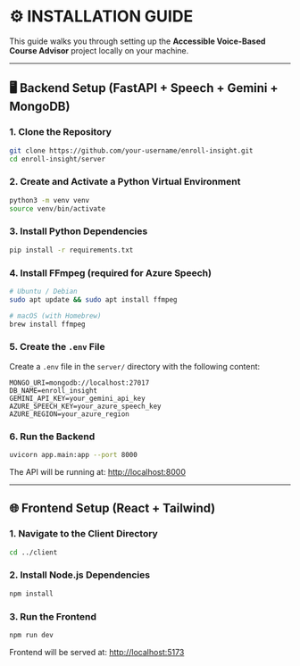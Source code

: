 
# ⚙️ INSTALLATION GUIDE

This guide walks you through setting up the **Accessible Voice-Based Course Advisor** project locally on your machine.

---

## 🖥️ Backend Setup (FastAPI + Speech + Gemini + MongoDB)

### 1. Clone the Repository

```bash
git clone https://github.com/your-username/enroll-insight.git
cd enroll-insight/server
```

### 2. Create and Activate a Python Virtual Environment

```bash
python3 -m venv venv
source venv/bin/activate
```

### 3. Install Python Dependencies

```bash
pip install -r requirements.txt
```

### 4. Install FFmpeg (required for Azure Speech)

```bash
# Ubuntu / Debian
sudo apt update && sudo apt install ffmpeg

# macOS (with Homebrew)
brew install ffmpeg
```

### 5. Create the `.env` File

Create a `.env` file in the `server/` directory with the following content:

```
MONGO_URI=mongodb://localhost:27017
DB_NAME=enroll_insight
GEMINI_API_KEY=your_gemini_api_key
AZURE_SPEECH_KEY=your_azure_speech_key
AZURE_REGION=your_azure_region
```

### 6. Run the Backend

```bash
uvicorn app.main:app --port 8000
```

The API will be running at: [http://localhost:8000](http://localhost:8000)

---

## 🌐 Frontend Setup (React + Tailwind)

### 1. Navigate to the Client Directory

```bash
cd ../client
```

### 2. Install Node.js Dependencies

```bash
npm install
```

### 3. Run the Frontend

```bash
npm run dev
```

Frontend will be served at: [http://localhost:5173](http://localhost:5173)
